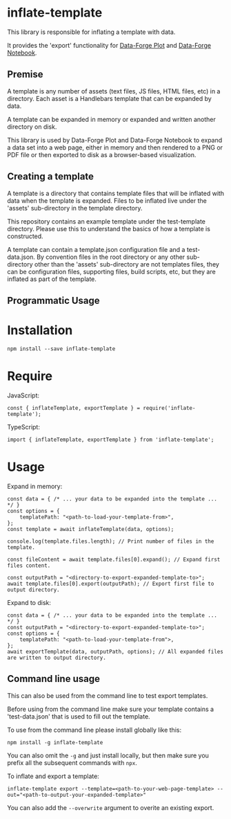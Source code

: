 # inflate-template

This library is responsible for inflating a template with data. 

It provides the 'export' functionality for [Data-Forge Plot](https://www.npmjs.com/package/data-forge-plot) and
[Data-Forge Notebook](http://www.data-forge-notebook.com/).

## Premise

A template is any number of assets (text files, JS files, HTML files, etc) in a directory. Each asset is a Handlebars template that can be expanded by data.

A template can be expanded in memory or expanded and written another directory on disk.

This library is used by Data-Forge Plot and Data-Forge Notebook to expand a data set into a web page, either in memory and then rendered to a PNG or PDF file or then exported to disk as a browser-based visualization.

## Creating a template

A template is a directory that contains template files that will be inflated with data when the template is expanded. Files to be inflated live under the 'assets' sub-directory in the template directory.

This repository contains an example template under the test-template directory. Please use this to understand the basics of how a template is constructed.

A template can contain a template.json configuration file and a test-data.json. By convention files in the root directory or any other sub-directory other than the 'assets' sub-directory are not templates files, they can be configuration files, supporting files, build scripts, etc, but they are inflated as part of the template.

## Programmatic Usage

# Installation

    npm install --save inflate-template

# Require

JavaScript:

    const { inflateTemplate, exportTemplate } = require('inflate-template');

TypeScript:

    import { inflateTemplate, exportTemplate } from 'inflate-template';

# Usage

Expand in memory:

    const data = { /* ... your data to be expanded into the template ... */ }
    const options = {
        templatePath: "<path-to-load-your-template-from>",
    };
    const template = await inflateTemplate(data, options);

    console.log(template.files.length); // Print number of files in the template.

    const fileContent = await template.files[0].expand(); // Expand first files content.

    const outputPath = "<directory-to-export-expanded-template-to>";
    await template.files[0].export(outputPath); // Export first file to output directory.

Expand to disk:

    const data = { /* ... your data to be expanded into the template ... */ }
    const outputPath = "<directory-to-export-expanded-template-to>";
    const options = {
        templatePath: "<path-to-load-your-template-from">,
    };
    await exportTemplate(data, outputPath, options); // All expanded files are written to output directory.

## Command line usage

This can also be used from the command line to test export templates.

Before using from the command line make sure your template contains a 'test-data.json' that is used to fill out the template.

To use from the command line please install globally like this:

    npm install -g inflate-template

You can also omit the `-g` and just install locally, but then make sure you prefix all the subsequent commands with `npx`.

To inflate and export a template:

    inflate-template export --template=<path-to-your-web-page-template> --out="<path-to-output-your-expanded-template>"

You can also add the `--overwrite` argument to overite an existing export.


